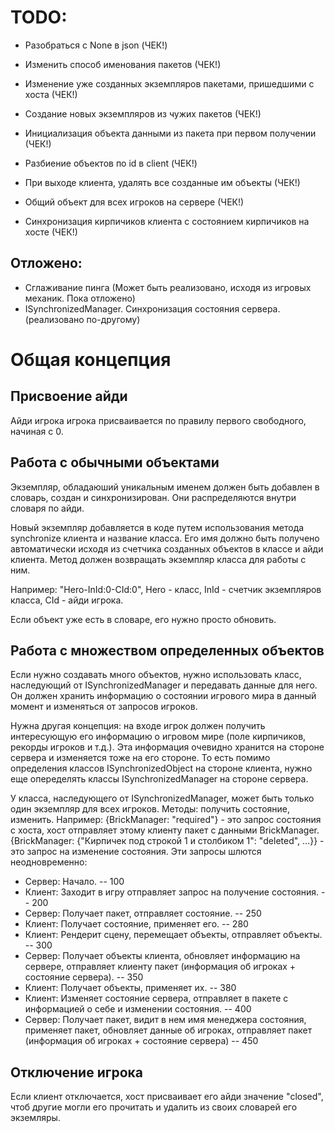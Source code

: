 # TODO:
- Разобраться с None в json (ЧЕК!)
- Изменить способ именования пакетов (ЧЕК!)
- Изменение уже созданных экземпляров пакетами, пришедшими с хоста (ЧЕК!)
- Создание новых экземпляров из чужих пакетов (ЧЕК!)
- Инициализация объекта данными из пакета при первом получении (ЧЕК!)
- Разбиение объектов по id в client (ЧЕК!)
- При выходе клиента, удалять все созданные им объекты (ЧЕК!)

- Общий объект для всех игроков на сервере (ЧЕК!)
- Синхронизация кирпичиков клиента с состоянием кирпичиков на хосте (ЧЕК!)


## Отложено:
- Сглаживание пинга (Может быть реализовано, исходя из игровых механик. Пока отложено)
- ISynchronizedManager. Синхронизация состояния сервера. (реализовано по-другому)

# Общая концепция

## Присвоение айди

Айди игрока игрока присваивается по правилу первого свободного, начиная с 0.

## Работа с обычными объектами

Экземпляр, обладаюший уникальным именем должен быть добавлен в словарь, создан и синхронизирован. Они распределяются внутри словаря по айди. 

Новый экземпляр добавляется в коде путем использования метода synchronize клиента и название класса. Его имя должно быть получено автоматически исходя из счетчика созданных объектов в классе и айди клиента. Метод должен возвращать экземпляр класса для работы с ним.

Например: "Hero-InId:0-CId:0", Hero - класс, InId - счетчик экземпляров класса, CId - айди игрока.

Если объект уже есть в словаре, его нужно просто обновить.

## Работа с множеством определенных объектов

Если нужно создавать много объектов, нужно использовать класс, наследующий от ISynchronizedManager и передавать данные для него. Он должен хранить информацию о состоянии игрового мира в данный момент и изменяться от запросов игроков. 

Нужна другая концепция: на входе игрок должен получить интересующую его информацию о игровом мире (поле кирпичиков, рекорды игроков и т.д.). Эта информация очевидно хранится на стороне сервера и изменяется тоже на его стороне. То есть помимо определения классов ISynchronizedObject на стороне клиента, нужно еще опеределять классы ISynchronizedManager на стороне сервера.

У класса, наследующего от ISynchronizedManager, может быть только один экземпляр для всех игроков. Методы: получить состояние, изменить. Например: {BrickManager: "required"} - это запрос состояния с хоста, хост отправляет этому клиенту пакет с данными BrickManager. {BrickManager: {"Кирпичек под строкой 1 и столбиком 1": "deleted", ...}} - это запрос на изменение состояния. 
Эти запросы шлются неодновременно:
- Сервер: Начало. -- 100
- Клиент: Заходит в игру отправляет запрос на получение состояния. -- 200
- Сервер: Получает пакет, отправляет состояние. -- 250
- Клиент: Получает состояние, применяет его. 	-- 280
- Клиент: Рендерит сцену, перемещает объекты, отправляет объекты. 	 -- 300
- Сервер: Получает объекты клиента, обновляет информацию на сервере, отправляет клиенту пакет (информация об игроках + состояние сервера). -- 350
- Клиент: Получает объекты, применяет их. -- 380
- Клиент: Изменяет состояние сервера, отправляет в пакете с информацией о себе и изменении состояния. -- 400
- Сервер: Получает пакет, видит в нем имя менеджера состояния, применяет пакет, обновляет данные об игроках, отправляет пакет (информация об игроках + состояние сервера) -- 450

## Отключение игрока

Если клиент отключается, хост присваивает его айди значение "closed", чтоб другие могли его прочитать и удалить из своих словарей его экземляры. 


